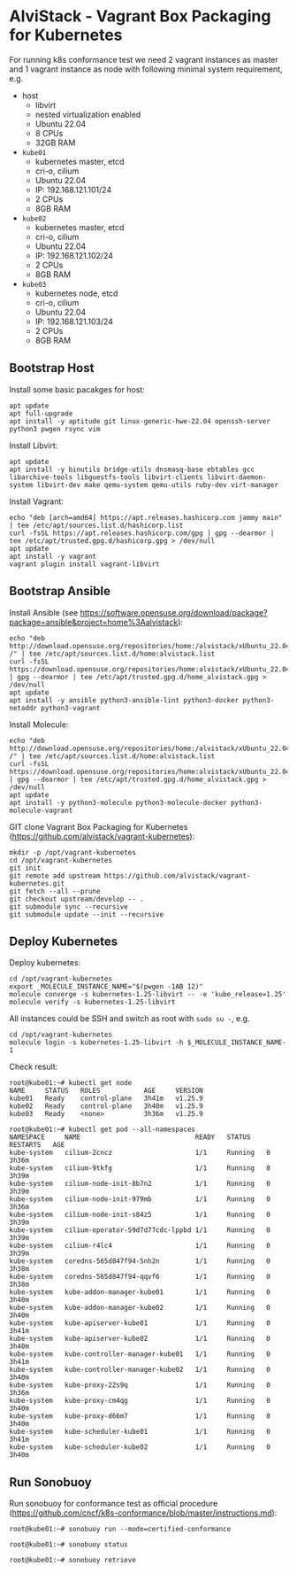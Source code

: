 # AlviStack - Vagrant Box Packaging for Kubernetes

For running k8s conformance test we need 2 vagrant instances as master
and 1 vagrant instance as node with following minimal system
requirement, e.g.

-   host
    -   libvirt
    -   nested virtualization enabled
    -   Ubuntu 22.04
    -   8 CPUs
    -   32GB RAM
-   `kube01`
    -   kubernetes master, etcd
    -   cri-o, cilium
    -   Ubuntu 22.04
    -   IP: 192.168.121.101/24
    -   2 CPUs
    -   8GB RAM
-   `kube02`
    -   kubernetes master, etcd
    -   cri-o, cilium
    -   Ubuntu 22.04
    -   IP: 192.168.121.102/24
    -   2 CPUs
    -   8GB RAM
-   `kube03`
    -   kubernetes node, etcd
    -   cri-o, cilium
    -   Ubuntu 22.04
    -   IP: 192.168.121.103/24
    -   2 CPUs
    -   8GB RAM

## Bootstrap Host

Install some basic pacakges for host:

    apt update
    apt full-upgrade
    apt install -y aptitude git linux-generic-hwe-22.04 openssh-server python3 pwgen rsync vim

Install Libvirt:

    apt update
    apt install -y binutils bridge-utils dnsmasq-base ebtables gcc libarchive-tools libguestfs-tools libvirt-clients libvirt-daemon-system libvirt-dev make qemu-system qemu-utils ruby-dev virt-manager

Install Vagrant:

    echo "deb [arch=amd64] https://apt.releases.hashicorp.com jammy main" | tee /etc/apt/sources.list.d/hashicorp.list
    curl -fsSL https://apt.releases.hashicorp.com/gpg | gpg --dearmor | tee /etc/apt/trusted.gpg.d/hashicorp.gpg > /dev/null
    apt update
    apt install -y vagrant
    vagrant plugin install vagrant-libvirt

## Bootstrap Ansible

Install Ansible (see
<https://software.opensuse.org/download/package?package=ansible&project=home%3Aalvistack>):

    echo "deb http://download.opensuse.org/repositories/home:/alvistack/xUbuntu_22.04/ /" | tee /etc/apt/sources.list.d/home:alvistack.list
    curl -fsSL https://download.opensuse.org/repositories/home:alvistack/xUbuntu_22.04/Release.key | gpg --dearmor | tee /etc/apt/trusted.gpg.d/home_alvistack.gpg > /dev/null
    apt update
    apt install -y ansible python3-ansible-lint python3-docker python3-netaddr python3-vagrant

Install Molecule:

    echo "deb http://download.opensuse.org/repositories/home:/alvistack/xUbuntu_22.04/ /" | tee /etc/apt/sources.list.d/home:alvistack.list
    curl -fsSL https://download.opensuse.org/repositories/home:alvistack/xUbuntu_22.04/Release.key | gpg --dearmor | tee /etc/apt/trusted.gpg.d/home_alvistack.gpg > /dev/null
    apt update
    apt install -y python3-molecule python3-molecule-docker python3-molecule-vagrant

GIT clone Vagrant Box Packaging for Kubernetes
(<https://github.com/alvistack/vagrant-kubernetes>):

    mkdir -p /opt/vagrant-kubernetes
    cd /opt/vagrant-kubernetes
    git init
    git remote add upstream https://github.com/alvistack/vagrant-kubernetes.git
    git fetch --all --prune
    git checkout upstream/develop -- .
    git submodule sync --recursive
    git submodule update --init --recursive

## Deploy Kubernetes

Deploy kubernetes:

    cd /opt/vagrant-kubernetes
    export _MOLECULE_INSTANCE_NAME="$(pwgen -1AB 12)"
    molecule converge -s kubernetes-1.25-libvirt -- -e 'kube_release=1.25'
    molecule verify -s kubernetes-1.25-libvirt

All instances could be SSH and switch as root with `sudo su -`, e.g.

    cd /opt/vagrant-kubernetes
    molecule login -s kubernetes-1.25-libvirt -h $_MOLECULE_INSTANCE_NAME-1

Check result:

    root@kube01:~# kubectl get node
    NAME     STATUS   ROLES           AGE     VERSION
    kube01   Ready    control-plane   3h41m   v1.25.9
    kube02   Ready    control-plane   3h40m   v1.25.9
    kube03   Ready    <none>          3h36m   v1.25.9

    root@kube01:~# kubectl get pod --all-namespaces
    NAMESPACE     NAME                             READY   STATUS    RESTARTS   AGE
    kube-system   cilium-2cncz                     1/1     Running   0          3h36m
    kube-system   cilium-9tkfg                     1/1     Running   0          3h39m
    kube-system   cilium-node-init-8b7n2           1/1     Running   0          3h39m
    kube-system   cilium-node-init-979mb           1/1     Running   0          3h36m
    kube-system   cilium-node-init-s84z5           1/1     Running   0          3h39m
    kube-system   cilium-operator-59d7d77cdc-lppbd 1/1     Running   0          3h39m
    kube-system   cilium-r4lc4                     1/1     Running   0          3h39m
    kube-system   coredns-565d847f94-5nh2n         1/1     Running   0          3h38m
    kube-system   coredns-565d847f94-qqvf6         1/1     Running   0          3h38m
    kube-system   kube-addon-manager-kube01        1/1     Running   0          3h40m
    kube-system   kube-addon-manager-kube02        1/1     Running   0          3h40m
    kube-system   kube-apiserver-kube01            1/1     Running   0          3h41m
    kube-system   kube-apiserver-kube02            1/1     Running   0          3h40m
    kube-system   kube-controller-manager-kube01   1/1     Running   0          3h41m
    kube-system   kube-controller-manager-kube02   1/1     Running   0          3h40m
    kube-system   kube-proxy-22s9q                 1/1     Running   0          3h36m
    kube-system   kube-proxy-cm4qg                 1/1     Running   0          3h40m
    kube-system   kube-proxy-d66m7                 1/1     Running   0          3h40m
    kube-system   kube-scheduler-kube01            1/1     Running   0          3h41m
    kube-system   kube-scheduler-kube02            1/1     Running   0          3h40m

## Run Sonobuoy

Run sonobuoy for conformance test as official procedure
(<https://github.com/cncf/k8s-conformance/blob/master/instructions.md>):

    root@kube01:~# sonobuoy run --mode=certified-conformance

    root@kube01:~# sonobuoy status

    root@kube01:~# sonobuoy retrieve
